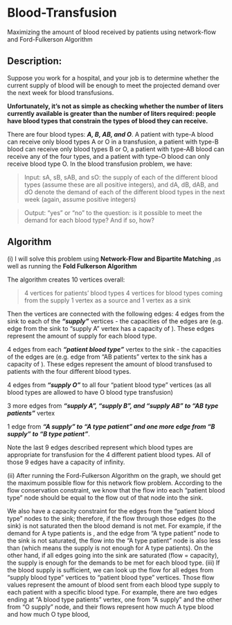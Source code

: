 # Blood-Transfusion
Maximizing the amount of blood received by patients using network-flow and Ford-Fulkerson Algorithm 

## Description:

Suppose you work for a hospital, and your job is to determine whether the current supply of blood will be enough to meet 
the projected demand over the next week for blood transfusions.

**Unfortunately, it’s not as simple as checking whether the number of liters currently available is greater
than the number of liters required: people have blood types that constrain the types of blood they can receive.**

There are four blood types: ***A, B, AB, and O***. A patient with type-A blood can receive only blood types A or O in 
a transfusion, a patient with type-B blood can receive only blood types B or O, a patient with type-AB blood 
can receive any of the four types, and a patient with type-O blood can only receive blood type O.
In the blood transfusion problem, we have:

> Input: sA, sB, sAB, and sO: the supply of each of the different blood types (assume these are all positive integers),
and dA, dB, dAB, and dO denote the demand of each of the different blood types 
in the next week (again, assume positive integers)

> Output: “yes” or “no” to the question: is it possible to meet the demand for each blood type? And if so, how?

## Algorithm

(i)
I will solve this problem using **Network-Flow and Bipartite Matching**
,as well as running the **Fold Fulkerson Algorithm**

The algorithm creates 10 vertices overall:
> 4 vertices for patients’ blood types
> 4 vertices for blood types coming from the supply
> 1 vertex as a source and 1 vertex as a sink


Then the vertices are connected with the following edges:
4 edges from the sink to each of the ***“supply”*** vertices - the capacities of the edges are 
(e.g. edge from the sink to “supply A” vertex has a capacity of ). 
These edges represent the amount of supply for each blood type.


4 edges from each ***“patient blood type”*** vertex to the sink -
the capacities of the edges are  (e.g. edge from “AB patients” vertex to the sink has a capacity of ). 
These edges represent the amount of blood transfused to patients with the four different blood types.


4 edges from ***“supply O”*** to all four “patient blood type” vertices (as all blood types are allowed to have 
O blood type transfusion)


3 more edges from ***“supply A”, “supply B”, and “supply AB” to “AB type patients”*** vertex


1 edge from ***“A supply” to “A type patient” and one more edge from “B supply” to “B type patient”***.

Note the last 9 edges described represent which blood types are appropriate for transfusion for the
4 different patient blood types. All of those 9 edges have a capacity of infinity.


(ii) 
After running the Ford-Fulkerson Algorithm on the graph, we should get the maximum possible flow for this network flow
problem. According to the flow conservation constraint, we know that the flow into each “patient blood type” 
node should be equal to the flow out of that node into the sink.

We also have a capacity constraint for the edges from the “patient blood type” nodes to the sink; therefore, if the flow through those edges (to the sink) is not saturated then the blood demand is not met.
For example, if the demand for A type patients is , and the edge from “A type patient” node to the sink is not saturated, the flow into the “A type patient” node is also less than  (which means the supply is not enough for A type patients).
On the other hand, if all edges going into the sink are saturated (flow = capacity), the supply is enough for the demands to be met for each blood type.
(iii)
If the blood supply is sufficient, we can look up the flow for all edges from “supply blood type” 
vertices to “patient blood type” vertices. Those flow values represent the amount of blood sent from 
each blood type supply to each patient with a specific blood type. For example, there are two edges ending at 
“A blood type patients” vertex, one from “A supply” and the other from “O supply” node, and their flows represent
how much A type blood and how much O type blood, 
